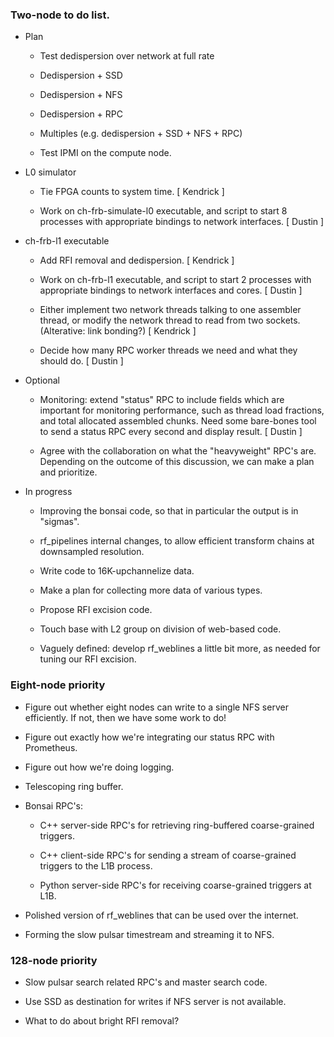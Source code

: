 ### Two-node to do list.

  - Plan 

     - Test dedispersion over network at full rate

     - Dedispersion + SSD

     - Dedispersion + NFS

     - Dedispersion + RPC

     - Multiples (e.g. dedispersion + SSD + NFS + RPC)

     - Test IPMI on the compute node.

  - L0 simulator

     - Tie FPGA counts to system time.  [ Kendrick ]
     
     - Work on ch-frb-simulate-l0 executable, and script to start 8 processes
       with appropriate bindings to network interfaces.  [ Dustin ]

  - ch-frb-l1 executable

     - Add RFI removal and dedispersion. [ Kendrick ]

     - Work on ch-frb-l1 executable, and script to start 2 processes
       with appropriate bindings to network interfaces and cores.  [ Dustin ]

     - Either implement two network threads talking to one assembler thread,
       or modify the network thread to read from two sockets.
       (Alterative: link bonding?)  [ Kendrick ]

     - Decide how many RPC worker threads we need and what they should do.  [ Dustin ]

  - Optional

     - Monitoring: extend "status" RPC to include fields which are important for
       monitoring performance, such as thread load fractions, and total allocated
       assembled chunks.  Need some bare-bones tool to send a status RPC every
       second and display result.  [ Dustin ]

     - Agree with the collaboration on what the "heavyweight" RPC's are.
       Depending on the outcome of this discussion, we can make a plan and prioritize.

- In progress

  - Improving the bonsai code, so that in particular the output is in "sigmas".

  - rf_pipelines internal changes, to allow efficient transform chains at downsampled resolution.

  - Write code to 16K-upchannelize data.

  - Make a plan for collecting more data of various types.

  - Propose RFI excision code.
    
  - Touch base with L2 group on division of web-based code.

  - Vaguely defined: develop rf_weblines a little bit more, as needed
    for tuning our RFI excision.

### Eight-node priority

  - Figure out whether eight nodes can write to a single NFS server efficiently.
    If not, then we have some work to do!

  - Figure out exactly how we're integrating our status RPC with Prometheus.

  - Figure out how we're doing logging.

  - Telescoping ring buffer.

  - Bonsai RPC's:

      - C++ server-side RPC's for retrieving ring-buffered coarse-grained triggers.

      - C++ client-side RPC's for sending a stream of coarse-grained triggers to the L1B process.

      - Python server-side RPC's for receiving coarse-grained triggers at L1B.
  
  - Polished version of rf_weblines that can be used over the internet.

  - Forming the slow pulsar timestream and streaming it to NFS.

### 128-node priority

  - Slow pulsar search related RPC's and master search code.

  - Use SSD as destination for writes if NFS server is not available.

  - What to do about bright RFI removal?
